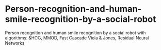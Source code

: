# Person-recognition-and-human-smile-recognition-by-a-social-robot
Person recognition and human smile recognition by a social robot with algorithms: &amp;HOG, MMOD, Fast Cascade Viola &amp; Jones, Residual Neural Networks
